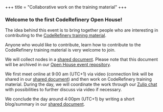 +++
title = "Collaborative work on the training material"
+++

### Welcome to the first CodeRefinery Open House!

The idea behind this event is to bring together people who are interesting in
contributing to the [CodeRefinery training
material](https://coderefinery.org/lessons/).

Anyone who would like to contribute, learn how to contribute to the
CodeRefinery training material is very welcome to join.

We will collect nodes in a [shared document](https://hackmd.io/1Sso1UFMTXKihv1sedsTIA).
Please note that this document will be archived in our
[Open House event repository](https://github.com/coderefinery/open-house).

We first meet online at 9:00 am (UTC+1) via video (connection link will be
shared in our [shared document](https://hackmd.io/1Sso1UFMTXKihv1sedsTIA)) and
then work on CodeRefinery training material. During the day, we will coordinate
the work through our [Zulip chat](https://coderefinery.zulipchat.com) with
possibilities to further discuss via video if necessary.

We conclude the day around 4:00pm (UTC+1) by writing a short blog/summary in
our [shared document](https://hackmd.io/1Sso1UFMTXKihv1sedsTIA).
